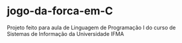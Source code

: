 # jogo-da-forca-em-C

Projeto feito para aula de Linguagem de Programação I do curso de Sistemas de Informação da Universidade IFMA
